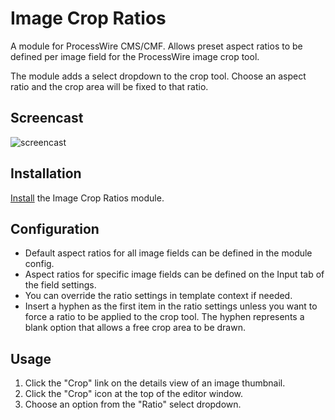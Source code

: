 # Image Crop Ratios

A module for ProcessWire CMS/CMF. Allows preset aspect ratios to be defined per image field for the ProcessWire image crop tool.

The module adds a select dropdown to the crop tool. Choose an aspect ratio and the crop area will be fixed to that ratio.

## Screencast

![screencast](https://user-images.githubusercontent.com/1538852/76713927-05943180-6789-11ea-96c5-1386de908a5f.gif)


## Installation

[Install](http://modules.processwire.com/install-uninstall/) the Image Crop Ratios module.

## Configuration

* Default aspect ratios for all image fields can be defined in the module config.
* Aspect ratios for specific image fields can be defined on the Input tab of the field settings.
* You can override the ratio settings in template context if needed.
* Insert a hyphen as the first item in the ratio settings unless you want to force a ratio to be applied to the crop tool. The hyphen represents a blank option that allows a free crop area to be drawn.

## Usage

1. Click the "Crop" link on the details view of an image thumbnail.
2. Click the "Crop" icon at the top of the editor window.
3. Choose an option from the "Ratio" select dropdown.
